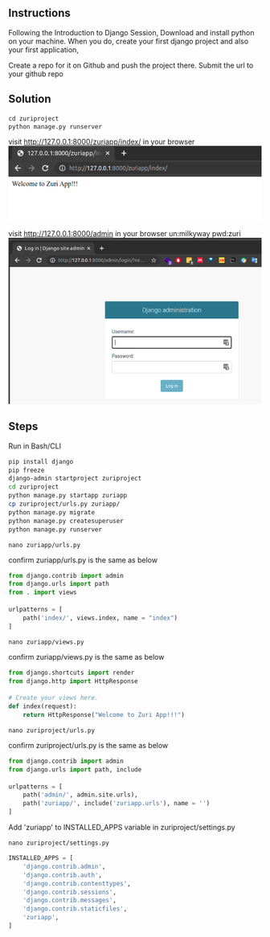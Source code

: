 ## Instructions
Following the Introduction to Django Session, Download and install python on your machine. When you do, create your first django project and also your first application,

Create a repo for it on Github and push the project there.
Submit the url to your github repo 

## Solution
```
cd zuriproject
python manage.py runserver
```
visit http://127.0.0.1:8000/zuriapp/index/ in your browser
![Screenshot2](zuriapp.png)

visit http://127.0.0.1:8000/admin in your browser
un:milkyway pwd:zuri
![Screenshot1](admin.png)

## Steps
Run in Bash/CLI
```bash
pip install django
pip freeze
django-admin startproject zuriproject
cd zuriproject
python manage.py startapp zuriapp
cp zuriproject/urls.py zuriapp/
python manage.py migrate
python manage.py createsuperuser
python manage.py runserver
```

```
nano zuriapp/urls.py
```
confirm zuriapp/urls.py is the same as below
```python
from django.contrib import admin
from django.urls import path
from . import views

urlpatterns = [
    path('index/', views.index, name = "index")
]
```

```
nano zuriapp/views.py
```
confirm zuriapp/views.py is the same as below
```python
from django.shortcuts import render
from django.http import HttpResponse

# Create your views here.
def index(request):
    return HttpResponse("Welcome to Zuri App!!!")
```

```
nano zuriproject/urls.py
```
confirm zuriproject/urls.py is the same as below
```python
from django.contrib import admin
from django.urls import path, include

urlpatterns = [
    path('admin/', admin.site.urls),
    path('zuriapp/', include('zuriapp.urls'), name = '')
]
```

Add 'zuriapp' to INSTALLED_APPS variable in zuriproject/settings.py 
```
nano zuriproject/settings.py
```
```python
INSTALLED_APPS = [
    'django.contrib.admin',
    'django.contrib.auth',
    'django.contrib.contenttypes',
    'django.contrib.sessions',
    'django.contrib.messages',
    'django.contrib.staticfiles',
    'zuriapp',
]
```
